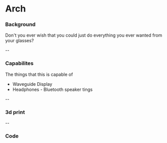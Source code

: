 # Arch

### Background
Don't you ever wish that you could just do everything you ever wanted from your glasses?

--

### Capabilites 
The things that this is capable of 
- Waveguide Display
- Headphones - Bluetooth speaker tings

--

### 3d print 


--

### Code 
